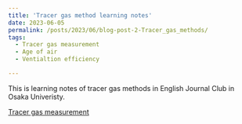 ```yaml
---
title: 'Tracer gas method learning notes'
date: 2023-06-05
permalink: /posts/2023/06/blog-post-2-Tracer_gas_methods/
tags:
  - Tracer gas measurement
  - Age of air
  - Ventialtion efficiency

---
```


This is learning notes of tracer gas methods in English Journal Club in Osaka Univeristy.

[Tracer gas measurement](http://zitaojiang.github.io/files/Tracer_gas_methods.pdf)

